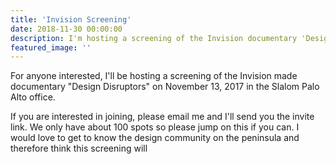 ```yaml
---
title: 'Invision Screening'
date: 2018-11-30 00:00:00
description: I'm hosting a screening of the Invision documentary 'Design Disruptors'
featured_image: ''
---
```


For anyone interested, I'll be hosting a screening of the Invision made documentary "Design Disruptors" on November 13, 2017 in the Slalom Palo Alto office.

If you are interested in joining, please email me and I'll send you the invite link. We only have about 100 spots so please jump on this if you can. I would love to get to know the design community on the peninsula and therefore think this screening will 
